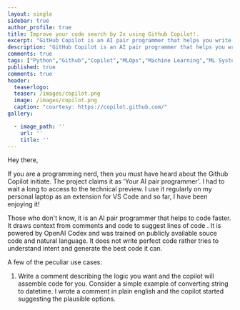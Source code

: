 ```yaml
---
layout: single
sidebar: true
author_profile: true
title: Improve your code search by 2x using Github Copilot!.
excerpt: "GitHub Copilot is an AI pair programmer that helps you write code faster and with less work."
description: "GitHub Copilot is an AI pair programmer that helps you write code faster and with less work. GitHub Copilot is an artificial intelligence tool developed by GitHub and OpenAI to assist users by autocompleting code"
comments: true
tags: ["Python","Github","Copilot","MLOps","Machine Learning","ML System Design"]
published: true
comments: true
header:
  teaserlogo:
  teaser: /images/copilot.png
  image: /images/copilot.png
  caption: "courtesy: https://copilot.github.com/"
gallery:

  - image_path: ''
    url: ''
    title: ''
---
```

Hey there,

If you are a programming nerd, then you must have heard about the Github Copilot initiate. The project claims it as 'Your AI pair programmer'. 
I had to wait a long to  access to the technical preview. I use it regularly on my personal laptop as an extension for VS Code and so far, I have been enjoying it!

Those who don't know, it is an AI pair programmer that helps to code faster. It draws context from comments and code to suggest lines of code . It is powered by OpenAI Codex and was trained on publicly available souce code and natural language. It does not write perfect code rather tries to understand intent and generate the best code it can. 

A few of the peculiar use cases:

1. Write a comment describing the logic you want and the copilot will assemble code for you. Consider a simple example of converting string to datetime. I wrote a comment in plain english and the copilot started suggesting the plausible options.
